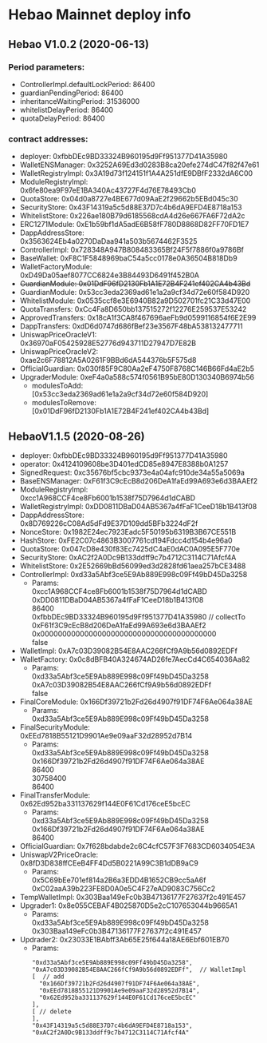 # Hebao Mainnet deploy info

## Hebao V1.0.2 (2020-06-13)

### Period parameters:

- ControllerImpl.defaultLockPeriod: 86400
- guardianPendingPeriod: 86400
- inheritanceWaitingPeriod: 31536000
- whitelistDelayPeriod: 86400
- quotaDelayPeriod: 86400

### contract addresses:

- deployer: 0xfbbDEc9BD33324B960195d9Ff951377D41A35980
- WalletENSManager: 0x3252A69Ed3d0283B8ca20efe274dC47f82f47e61
- WalletRegistryImpl: 0x3A19d73f124151f1A4A251dfE9DBfF2332dA6C00
- ModuleRegistryImpl: 0x6fe80ea9F97eE1BA340Ac43727F4d76E78493Cb0
- QuotaStore: 0x04d0a8727e4BE677d09AaE2f29662b5EBd045c30
- SecurityStore: 0x43F14319a5c5d88E37D7c4b6dA9EFD4E8718a153
- WhitelistStore: 0x226ae180B79d6185568cdA4d26e667FA6F72dA2c
- ERC1271Module: 0xE1b59bf1dA5adE6B58fF780D8868D82FF70FD1E7
- DappAddressStore: 0x3563624Eb4a0270DaDaa941a503b5674462F3525
- ControllerImpl: 0x728348A947B808483365Bf24F5f7886f0a9786Bf
- BaseWallet: 0xF8C1F5848969baC54a5cc0178e0A36504B818Db9
- WalletFactoryModule: 0xD49Da05aef8077CC6824e3B84493D6491f452B0A
- ~~GuardianModule: 0x01DdF96fD2130Fb1A1E72B4F241ef402CA4b43Bd~~
- GuardianModule: 0x53cc3eda2369ad61e1a2a9cf34d72e60f584D920
- WhitelistModule: 0x0535ccf8e3E6940B82a9D502701fc21C33d47E00
- QuotaTransfers: 0xCc4Fa8D650bb137515272f12276E259537E53242
- ApprovedTransfers: 0x18cA1f3CA8f467696aeFb9d0599116854f6E2E99
- DappTransfers: 0xdD6d0747d686fBef23e3567F48bA538132477711
- UniswapPriceOracleV1: 0x36970aF05425928E52776d943711D27947D7E82B
- UniswapPriceOracleV2: 0xae2c6F78812A5A0261F9BBd6dA544376b5F575d8
- OfficialGuardian: 0x030f85F9C80Aa2eF4750F8768C146B66Fd4aE2b5
- UpgraderModule: 0xeF4a0a588c574f0561B95bE80D130340B6974b56
    - modulesToAdd: [0x53cc3eda2369ad61e1a2a9cf34d72e60f584D920]
    - modulesToRemove: [0x01DdF96fD2130Fb1A1E72B4F241ef402CA4b43Bd]


## HebaoV1.1.5 (2020-08-26)
- deployer: 0xfbbDEc9BD33324B960195d9Ff951377D41A35980
- operator: 0x4124109608be3D401edCD85e8947E8388b0A1257
- SignedRequest: 0xc35676bf5cbc9373e4a04afc910de34a55a5069a
- BaseENSManager: 0xF61f3C9cEcB8d206DeA1faEd99A693e6d3BAAEf2
- ModuleRegistryImpl: 0xcc1A968CCF4ce8Fb6001b1538f75D7964d1dCABD
- WalletRegistryImpl: 0xDD0811DBaD04AB5367a4fFaF1CeeD18b1B413f08
- DappAddressStore: 0x8D769226cC08Ad5dFd9E37D109dd5BFb3224dF2f
- NonceStore: 0x1982E24ec7923Eadc5F50195b6319B3B67CE551B
- HashStore: 0xFE2C07c4863B3007761cd194Fdcc4d154b4e96a0
- QuotaStore: 0x047cD8e430f83Ec7425dC4aE0dAC0A095E5F770e
- SecurityStore: 0xAC2f2A0Dc9B133ddff9c7b4712C3114C71Afcf4A
- WhitelistStore: 0x2E52669bBd56099ed3d2828fd61aea257bCE3488
- ControllerImpl: 0xd33a5Abf3ce5E9Ab889E998c09Ff49bD45Da3258
    - Params:  
    0xcc1A968CCF4ce8Fb6001b1538f75D7964d1dCABD   
    0xDD0811DBaD04AB5367a4fFaF1CeeD18b1B413f08   
    86400   
    0xfbbDEc9BD33324B960195d9Ff951377D41A35980  // collectTo  
    0xF61f3C9cEcB8d206DeA1faEd99A693e6d3BAAEf2    
    0x0000000000000000000000000000000000000000  
    false  
- WalletImpl: 0xA7c03D39082B54E8AAC266fCf9A9b56d0892EDFf
- WalletFactory: 0x0c8dBFB40A324674AD26fe7AecCd4C654036Aa82
    - Params:  
      0xd33a5Abf3ce5E9Ab889E998c09Ff49bD45Da3258  
      0xA7c03D39082B54E8AAC266fCf9A9b56d0892EDFf      
      false  
- FinalCoreModule: 0x166Df39721b2Fd26d4907f91DF74F6Ae064a38AE
    - Params:  
      0xd33a5Abf3ce5E9Ab889E998c09Ff49bD45Da3258  
- FinalSecurityModule: 0xEEd7818B55121D9901Ae9e09aaF32d28952d7B14
    - Params:  
      0xd33a5Abf3ce5E9Ab889E998c09Ff49bD45Da3258  
      0x166Df39721b2Fd26d4907f91DF74F6Ae064a38AE  
      86400  
      30758400  
      86400  
- FinalTransferModule: 0x62Ed952ba331137629f144E0F61Cd176ceE5bcEC
    - Params:  
      0xd33a5Abf3ce5E9Ab889E998c09Ff49bD45Da3258  
      0x166Df39721b2Fd26d4907f91DF74F6Ae064a38AE  
      86400  
- OfficialGuardian: 0x7f628bdabde2c6C4cfC57F3F7683CD6034054E3A
- UniswapV2PriceOracle: 0x8fD3D838ffCEeB4FF4Dd5B0221A99C3B1dDB9aC9
    - Params:  
      0x5C69bEe701ef814a2B6a3EDD4B1652CB9cc5aA6f  
      0xC02aaA39b223FE8D0A0e5C4F27eAD9083C756Cc2  
- TempWalletImpl: 0x303Baa149eFc0b3B47136177F27637f2c491E457
- Upgrader1: 0x8e055CEBAF4B025870D5e2cC107653044b9665A1
    - Params:  
      0xd33a5Abf3ce5E9Ab889E998c09Ff49bD45Da3258  
      0x303Baa149eFc0b3B47136177F27637f2c491E457  
- Updrader2: 0x23033E1BAbff3Ab65E25f644a18AE6Ebf601EB70
    - Params:  
      ```
      "0xd33a5Abf3ce5E9Ab889E998c09Ff49bD45Da3258",
      "0xA7c03D39082B54E8AAC266fCf9A9b56d0892EDFf",  // WalletImpl
      [  // add
        "0x166Df39721b2Fd26d4907f91DF74F6Ae064a38AE",
        "0xEEd7818B55121D9901Ae9e09aaF32d28952d7B14",
        "0x62Ed952ba331137629f144E0F61Cd176ceE5bcEC"
      ],
      [ // delete
      ],
      "0x43F14319a5c5d88E37D7c4b6dA9EFD4E8718a153",
      "0xAC2f2A0Dc9B133ddff9c7b4712C3114C71Afcf4A"

      ```
